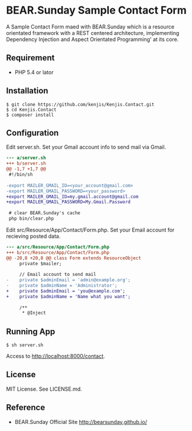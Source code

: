 # BEAR.Sunday Sample Contact Form

A Sample Contact Form maed with BEAR.Sunday which is a resource orientated framework with a REST centered architecture, implementing Dependency Injection and Aspect Orientated Programming' at its core.

## Requirement

* PHP 5.4 or lator

## Installation

~~~
$ git clone https://github.com/kenjis/Kenjis.Contact.git
$ cd Kenjis.Contact
$ composer install
~~~

## Configuration

Edit server.sh. Set your Gmail account info to send mail via Gmail.

~~~diff
--- a/server.sh
+++ b/server.sh
@@ -1,7 +1,7 @@
 #!/bin/sh
 
-export MAILER_GMAIL_ID=<your_account@gmail.com>
-export MAILER_GMAIL_PASSWORD=<your_password>
+export MAILER_GMAIL_ID=my.gmail.account@gmail.com
+export MAILER_GMAIL_PASSWORD=My.Gmail.Password
 
 # clear BEAR.Sunday's cache
 php bin/clear.php
~~~

Edit src/Resource/App/Contact/Form.php. Set your Email account for recieving posted data.

~~~diff
--- a/src/Resource/App/Contact/Form.php
+++ b/src/Resource/App/Contact/Form.php
@@ -20,8 +20,8 @@ class Form extends ResourceObject
     private $mailer;
 
     // Email account to send mail
-    private $adminEmail = 'admin@example.org';
-    private $adminName = 'Administrator';
+    private $adminEmail = 'you@example.com';
+    private $adminName = 'Name what you want';
 
     /**
      * @Inject
~~~

## Running App

~~~
$ sh server.sh
~~~

Access to <http://localhost:8000/contact>.

## License

MIT License. See LICENSE.md.

## Reference

* BEAR.Sunday Official Site <http://bearsunday.github.io/>
